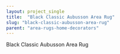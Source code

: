 ```yaml
---
layout: project_single
title:  "Black Classic Aubusson Area Rug"
slug: "black-classic-aubusson-area-rug"
parent: "area-rugs-home-decorators"
---
```

Black Classic Aubusson Area Rug